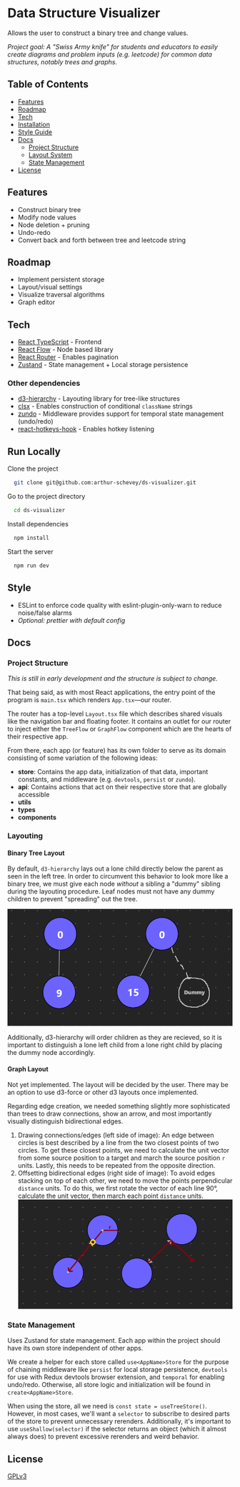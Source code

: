 # Data Structure Visualizer

Allows the user to construct a binary tree and change values.

_Project goal: A "Swiss Army knife" for students and educators to easily create diagrams and problem inputs (e.g. leetcode) for common data structures, notably trees and graphs._

## Table of Contents
- [Features](#features)
- [Roadmap](#roadmap)
- [Tech](#tech)
- [Installation](#run-locally)
- [Style Guide](#style)
- [Docs](#docs)
  - [Project Structure](#project-structure)
  - [Layout System](#layouting)
  - [State Management](#state-management)
- [License](#license)

## Features

- Construct binary tree
- Modify node values
- Node deletion + pruning
- Undo-redo
- Convert back and forth between tree and leetcode string

## Roadmap

- Implement persistent storage
- Layout/visual settings
- Visualize traversal algorithms
- Graph editor

## Tech

- [React TypeScript]() - Frontend
- [React Flow]() - Node based library
- [React Router]() - Enables pagination
- [Zustand]() - State management + Local storage persistence

### Other dependencies

- [d3-hierarchy]() - Layouting library for tree-like structures
- [clsx]() - Enables construction of conditional `className` strings
- [zundo]() - Middleware provides support for temporal state management (undo/redo)
- [react-hotkeys-hook]() - Enables hotkey listening

## Run Locally

Clone the project

```bash
  git clone git@github.com:arthur-schevey/ds-visualizer.git
```

Go to the project directory

```bash
  cd ds-visualizer
```

Install dependencies

```bash
  npm install
```

Start the server

```bash
  npm run dev
```

## Style

- ESLint to enforce code quality with eslint-plugin-only-warn to reduce noise/false alarms
- _Optional: prettier with default config_

## Docs
### Project Structure
*This is still in early development and the structure is subject to change.*

That being said, as with most React applications, the entry point of the program is `main.tsx` which renders `App.tsx`—our router. 

The router has a top-level `Layout.tsx` file which describes shared visuals like the navigation bar and floating footer. It contains an outlet for our router to inject either the `TreeFlow` or `GraphFlow` component which are the hearts of their respective app.

From there, each app (or feature) has its own folder to serve as its domain consisting of some variation of the following ideas:
- **store**: Contains the app data, initialization of that data, important constants, and middleware (e.g. `devtools`, `persist` or `zundo`).
- **api**: Contains actions that act on their respective store that are globally accessible
- **utils**
- **types**
- **components**

### Layouting
#### Binary Tree Layout
By default, `d3-hierarchy` lays out a lone child directly below the parent as seen in the left tree. In order to circumvent this behavior to look more like a binary tree, we must give each node *without* a sibling a "dummy" sibling during the layouting procedure. Leaf nodes must not have any dummy children to prevent "spreading" out the tree.

![Left tree: single left child is positioned directly below root. Right tree: single left child is positioned to the left as you would expect for a binary tree, due to an invisible dummy node acting as the right child.](public/tree-layout-demo.png)

Additionally, d3-hierarchy will order children as they are recieved, so it is important to distinguish a lone left child from a lone right child by placing the dummy node accordingly.

#### Graph Layout
Not yet implemented. The layout will be decided by the user. There may be an option to use d3-force or other d3 layouts once implemented.

Regarding edge creation, we needed something slightly more sophisticated than trees to draw connections, show an arrow, and most importantly visually distinguish bidirectional edges.

1. Drawing connections/edges (left side of image): An edge between circles is best described by a line from the two closest points of two circles. To get these closest points, we need to calculate the unit vector from some source position to a target and march the source position `r` units. Lastly, this needs to be repeated from the opposite direction.
2. Offsetting bidirectional edges (right side of image): To avoid edges stacking on top of each other, we need to move the points perpendicular `distance` units. To do this, we first rotate the vector of each line 90°, calculate the unit vector, then march each point `distance` units. 
![Left: Demonstrates vector from source to target and finding the intersection point on a circle. Right: Demonstrates rotating an edge to obtain the perpendicular vector.](image.png)

### State Management
Uses Zustand for state management. Each app within the project should have its own store independent of other apps. 

We create a helper for each store called `use<AppName>Store` for the purpose of chaining middleware like `persist` for local storage persistence, `devtools` for use with Redux devtools browser extension, and `temporal` for enabling undo/redo. Otherwise, all store logic and initialization will be found in `create<AppName>Store`.

When using the store, all we need is `const state = useTreeStore()`. However, in most cases, we'll want a `selector` to subscribe to desired parts of the store to prevent unnecessary rerenders. Additionally, it's important to use `useShallow(selector)` if the selector returns an object (which it almost always does) to prevent excessive rerenders and weird behavior.

## License

[GPLv3](https://choosealicense.com/licenses/gpl-3.0/)
